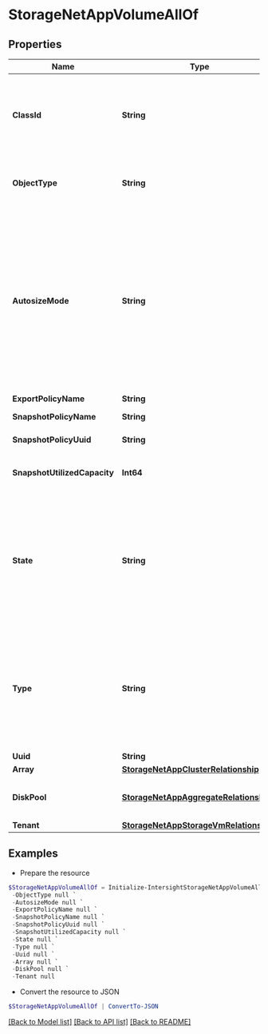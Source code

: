 # StorageNetAppVolumeAllOf
## Properties

Name | Type | Description | Notes
------------ | ------------- | ------------- | -------------
**ClassId** | **String** | The fully-qualified name of the instantiated, concrete type. This property is used as a discriminator to identify the type of the payload when marshaling and unmarshaling data. | [default to "storage.NetAppVolume"]
**ObjectType** | **String** | The fully-qualified name of the instantiated, concrete type. The value should be the same as the &#39;ClassId&#39; property. | [default to "storage.NetAppVolume"]
**AutosizeMode** | **String** | The autosize mode for NetApp Volume. Modes can be off or grow or grow_shrink. * &#x60;off&#x60; - The volume will not grow or shrink in size in response to the amount of used space. * &#x60;grow&#x60; - The volume will automatically grow when used space in the volume is above the grow threshold. * &#x60;grow_shrink&#x60; - The volume will grow or shrink in size in response to the amount of used space. | [optional] [readonly] [default to "off"]
**ExportPolicyName** | **String** | Name of Export Policy. | [optional] [readonly] 
**SnapshotPolicyName** | **String** | Name of Snapshot Policy. | [optional] [readonly] 
**SnapshotPolicyUuid** | **String** | Name of Snapshot Policy. | [optional] [readonly] 
**SnapshotUtilizedCapacity** | **Int64** | The total space used by Snapshot copies in the volume represented in bytes. | [optional] [readonly] 
**State** | **String** | The current state of a NetApp volume. * &#x60;offline&#x60; - Read and write access to the volume is not allowed. * &#x60;online&#x60; - Read and write access to the volume is allowed. * &#x60;error&#x60; - Storage volume state of error type. * &#x60;mixed&#x60; - The constituents of a FlexGroup volume are not all in the same state. | [optional] [readonly] [default to "offline"]
**Type** | **String** | NetApp volume type. The volume type can be Read-write or Data-protection, Load-sharing, or Data-cache. * &#x60;data-protection&#x60; - Prevents modification of the data on the Volume. * &#x60;read-write&#x60; - Data on the Volume can be modified. * &#x60;load-sharing&#x60; - Load Sharing. | [optional] [readonly] [default to "data-protection"]
**Uuid** | **String** | UUID of NetApp Volume. | [optional] [readonly] 
**Array** | [**StorageNetAppClusterRelationship**](StorageNetAppClusterRelationship.md) |  | [optional] 
**DiskPool** | [**StorageNetAppAggregateRelationship[]**](StorageNetAppAggregateRelationship.md) | An array of relationships to storageNetAppAggregate resources. | [optional] [readonly] 
**Tenant** | [**StorageNetAppStorageVmRelationship**](StorageNetAppStorageVmRelationship.md) |  | [optional] 

## Examples

- Prepare the resource
```powershell
$StorageNetAppVolumeAllOf = Initialize-IntersightStorageNetAppVolumeAllOf  -ClassId null `
 -ObjectType null `
 -AutosizeMode null `
 -ExportPolicyName null `
 -SnapshotPolicyName null `
 -SnapshotPolicyUuid null `
 -SnapshotUtilizedCapacity null `
 -State null `
 -Type null `
 -Uuid null `
 -Array null `
 -DiskPool null `
 -Tenant null
```

- Convert the resource to JSON
```powershell
$StorageNetAppVolumeAllOf | ConvertTo-JSON
```

[[Back to Model list]](../README.md#documentation-for-models) [[Back to API list]](../README.md#documentation-for-api-endpoints) [[Back to README]](../README.md)


